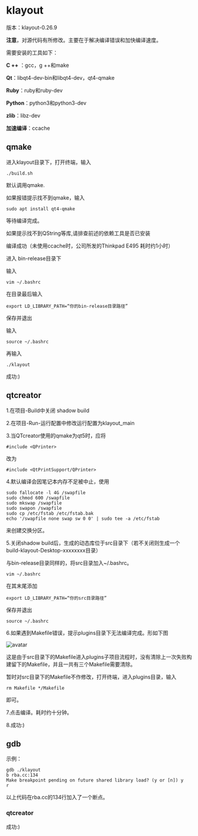 # klayout

版本：klayout-0.26.9

**注意**，对源代码有所修改。主要在于解决编译错误和加快编译速度。

需要安装的工具如下：

**C ++** ：gcc，g ++和make

**Qt**：libqt4-dev-bin和libqt4-dev，qt4-qmake

**Ruby**：ruby和ruby-dev

**Python**：python3和python3-dev

**zlib**：libz-dev

**加速编译**：ccache

## qmake

进入klayout目录下，打开终端，输入

    ./build.sh

默认调用qmake.

如果报错提示找不到qmake，输入

    sudo apt install qt4-qmake

等待编译完成。

如果提示找不到QString等库,请排查前述的依赖工具是否已安装

编译成功（未使用ccache时，公司所发的Thinkpad E495 耗时约1小时）

进入 bin-release目录下

输入

    vim ~/.bashrc

在目录最后输入

    export LD_LIBRARY_PATH=“你的bin-release目录路径”

保存并退出

输入

    source ~/.bashrc

再输入

    ./klayout

成功:)

## qtcreator


1.在项目-Build中关闭 shadow build

2.在项目-Run-运行配置中修改运行配置为klayout_main

3.当QTcreator使用的qmake为qt5时，应将

    #include <QPrinter>
改为
    
    #include <QtPrintSupport/QPrinter>
    
    
4.默认编译会因笔记本内存不足被中止，使用

    sudo fallocate -l 4G /swapfile
    sudo chmod 600 /swapfile
    sudo mkswap /swapfile
    sudo swapon /swapfile
    sudo cp /etc/fstab /etc/fstab.bak
    echo '/swapfile none swap sw 0 0' | sudo tee -a /etc/fstab

来创建交换分区。

5.关闭shadow build后，生成的动态库位于src目录下（若不关闭则生成一个build-klayout-Desktop-xxxxxxxx目录）

与bin-release目录同样的，将src目录加入~/.bashrc。

    vim ~/.bashrc
  
在其末尾添加  

    export LD_LIBRARY_PATH=“你的src目录路径”

保存并退出

    source ~/.bashrc
  
6.如果遇到Makefile错误，提示plugins目录下无法编译完成。形如下图

![avatar](/home/gao/Desktop/1.png)

这是由于src目录下的Makefile进入plugins子项目流程时，没有清除上一次失败构建留下的Makefile，并且一共有三个Makefile需要清除。

暂时对src目录下的Makefile不作修改，打开终端，进入plugins目录，输入

    rm Makefile */Makefile

即可。

7.点击编译。耗时约十分钟。

8.成功:)

## gdb

示例：

    gdb ./klayout
    b rba.cc:134
    Make breakpoint pending on future shared library load? (y or [n]) y
    r
    
以上代码在rba.cc的134行加入了一个断点。

### qtcreator

成功:)

